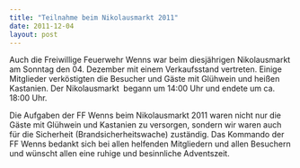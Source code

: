 ```yaml
---
title: "Teilnahme beim Nikolausmarkt 2011"
date: 2011-12-04
layout: post
---
```


Auch die Freiwillige Feuerwehr Wenns war beim diesjährigen Nikolausmarkt am Sonntag den 04. Dezember mit einem Verkaufsstand vertreten. Einige Mitglieder verköstigten die Besucher und Gäste mit Glühwein und heißen Kastanien. Der Nikolausmarkt  begann um 14:00 Uhr und endete um ca. 18:00 Uhr.


Die Aufgaben der FF Wenns beim Nikolausmarkt 2011 waren nicht nur die Gäste mit Glühwein und Kastanien zu versorgen, sondern wir waren auch für die Sicherheit (Brandsicherheitswache) zuständig.
Das Kommando der FF Wenns bedankt sich bei allen helfenden Mitgliedern und allen Besuchern und wünscht allen eine ruhige und besinnliche Adventszeit.